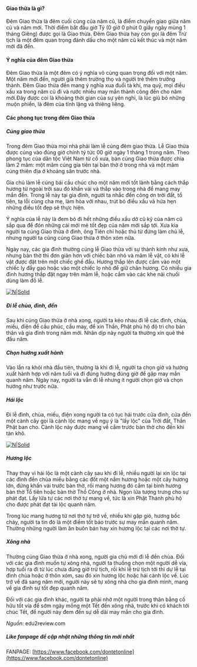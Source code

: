 #### Giao thừa là gì?
Đêm Giao thừa là đêm cuối cùng của năm cũ, là điểm chuyển giao giữa năm cũ và năm mới. Thời điểm bắt đầu giờ Tý (0 giờ 0 phút 0 giây ngày mùng 1 tháng Giêng) được gọi là Giao thừa. Đêm Giao thừa hay còn gọi là đêm Trừ tịch là một đêm quan trọng đánh dấu cho một năm cũ kết thúc và một năm mới đã đến.

#### Ý nghĩa của đêm Giao thừa
Đêm Giao thừa là một đêm có ý nghĩa vô cùng quan trọng đối với một năm. Một năm mới đến, người già thêm trường thọ và người trẻ thêm trưởng thành. Đêm Giao thừa đến mang ý nghĩa xua đuổi tà khí, ma quỷ, mọi điều xấu xa trong năm cũ đi và rước nhiều may mắn thành công đến cho năm mới.Đây được coi là khoảng thời gian của sự yên nghỉ, là lúc giũ bỏ những muộn phiền, là đêm của tĩnh lặng và thiêng liêng.

#### Các phong tục trong đêm Giao thừa
#####  Cúng giao thừa

Trong đêm Giao thừa mọi nhà phải làm lễ cúng đêm giao thừa. Lễ Giao thừa được cúng vào đúng giờ chính tý tức 00 giờ ngày 1 tháng 1 trong năm. Theo phong tục của dân tộc Việt Nam từ cổ xưa, bàn cúng Giao thừa được chia làm 2 mâm: một mâm cúng gia tiên tại bàn thờ ở trong nhà và một mâm cúng thiên địa ở khoảng sân trước nhà.

Gia chủ làm lễ cúng bái cầu chúc cho một năm mới tốt lành bằng cách thắp hương từ ngoài trời sau đó khấn vái và thắp vào trong nhà để mang may mắn đến. Trong lễ này tại gia đình, người ta nhắc đến công ơn trời đất, tổ tiên, tạ lỗi cùng cha mẹ, làm hòa với nhau, trút bỏ điều xấu và hứa hẹn những điều tốt đẹp sẽ thực hiện.

Ý nghĩa của lễ này là đem bỏ đi hết những điều xấu dở cũ kỹ của năm cũ sắp qua để đón những cái mới mẻ tốt đẹp của năm mới sắp tới. Xưa kia người ta cúng Giao thừa ở đình, ông Tiên chỉ hoặc thủ từ đứng làm chủ lễ, nhưng người ta cũng cúng Giao thừa ở thôn xóm nữa.

Ngày nay, các gia đình thường cúng lễ Giao thừa với sự thành kính như xưa, nhưng bàn thờ thì đơn giản hơn với chiếc bàn nhỏ và mâm lễ vật, có khi lễ vật được đặt trên một chiếc ghế đẩu. Hương thắp lên được cắm vào một chiếc ly đầy gạo hoặc vào một chiếc lọ nhỏ để giữ chân hương. Có nhiều gia đình hương thắp đặt ngay trên mâm lễ, hoặc cắm vào các khe nải chuối dùng làm đồ lễ.

[![N|Solid](https://edu2review.com/upload/article-images/2016/12/2710/768x768_giaothua1.jpg)](https://www.facebook.com/dontetonline)

##### Đi lễ chùa, đình, đền

Sau khi cúng Giao thừa ở nhà xong, người ta kéo nhau đi lễ các đình, chùa, miếu, điện để cầu phúc, cầu may, để xin Thần, Phật phù hộ độ trì cho bản thân và gia đình trong năm mới. Nhân dịp này người ta thường xin quẻ thẻ đầu năm.

##### Chọn hướng xuất hành

Vào lần ra khỏi nhà đầu tiên, thường là khi đi lễ, người ta chọn giờ và hướng xuất hành hợp với năm tuổi và đi đúng hướng đúng giờ để gặp may mắn quanh năm. Ngày nay, người ta vẫn đi lễ nhưng ít người chọn giờ và chọn hướng như trước nữa.

##### Hái lộc

Đi lễ đình, chùa, miếu, điện xong người ta có tục hái trước cửa đình, cửa đền một cành cây gọi là cành lộc mang về ngụ ý là "lấy lộc" của Trời đất, Thần Phật ban cho. Cành lộc này được mang về cắm trước bàn thờ cho đến khi tàn khô.

[![N|Solid](https://edu2review.com/upload/article-images/2016/12/2710/768x512_giaothua2.jpg)](https://www.facebook.com/dontetonline)


##### Hương lộc

Thay thay vì hái lộc là một cành cây sau khi đi lễ, nhiều người lại xin lộc tại các đình đền chùa miếu bằng các đốt một nắm hương hoặc một cây hương lớn, đứng khấn vái trước bàn thờ, rồi mang hương đó cắm tại bình hương bàn thờ Tổ tiên hoặc bàn thờ Thổ Công ở nhà. Ngọn lửa tượng trưng cho sự phát đạt. Lấy lửa tự các nơi thờ tự mang về, tức là xin Phật Thánh phù hộ cho được phát đạt tài lộc quanh năm.

Trong lúc mang hương từ nơi thờ tự trở về, nhiều khi gặp gió, hương bốc cháy, người ta tin đó là một điềm tốt báo trước sự may mắn quanh năm. Thường những người làm ăn buôn bán hay xin hương lộc tại các nơi thờ tự.

##### Xông nhà

Thường cúng Giao thừa ở nhà xong, người gia chủ mới đi lễ đền chùa. Đối với các gia đình muốn tự xông nhà, người ta thuồng chọn một người dễ vía, hợp tuổi ra đi từ lúc chưa đúng giờ trừ tịch, rồi khi lễ trừ tịch tới thì dự lễ tại đình chùa hoặc ở thôn xóm, sau đó xin hương lộc hoặc hái cành lộc về. Lúc trở về đã sang năm mới, người này sẽ tự xông nhà cho gia đình mình, mang về gia đình sự tốt đẹp quanh năm.

Đối với các gia đình khác, người ta phải nhờ một người trong thân bằng cố hữu tốt vía để sớm ngày mồng một Tết đến xông nhà, trước khi có khách tới chúc Tết, để người này đem đến sự dễ dãi may mắn cho gia đình.


*Nguồn*: edu2review.com

##### Like fanpage để cập nhật những thông tin mới nhất
FANPAGE: [https://www.facebook.com/dontetonline](https://www.facebook.com/dontetonline)
